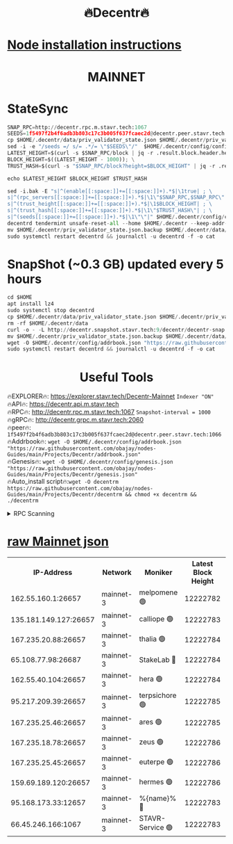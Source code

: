 <h1 align="center"> 🔥Decentr🔥</h1>

[Node installation instructions](https://github.com/obajay/nodes-Guides/tree/main/Projects/Decentr)
=
<h1 align="center"> MAINNET</h1>

# StateSync
```python
SNAP_RPC=http://decentr.rpc.m.stavr.tech:1067
SEEDS=1f5497f2b4f6adb3b803c17c3b005f637fcaec2d@decentr.peer.stavr.tech:1066
cp $HOME/.decentr/data/priv_validator_state.json $HOME/.decentr/priv_validator_state.json.backup
sed -i -e "/seeds =/ s/= .*/= \"$SEEDS\"/"  $HOME/.decentr/config/config.toml
LATEST_HEIGHT=$(curl -s $SNAP_RPC/block | jq -r .result.block.header.height); \
BLOCK_HEIGHT=$((LATEST_HEIGHT - 1000)); \
TRUST_HASH=$(curl -s "$SNAP_RPC/block?height=$BLOCK_HEIGHT" | jq -r .result.block_id.hash)

echo $LATEST_HEIGHT $BLOCK_HEIGHT $TRUST_HASH

sed -i.bak -E "s|^(enable[[:space:]]+=[[:space:]]+).*$|\1true| ; \
s|^(rpc_servers[[:space:]]+=[[:space:]]+).*$|\1\"$SNAP_RPC,$SNAP_RPC\"| ; \
s|^(trust_height[[:space:]]+=[[:space:]]+).*$|\1$BLOCK_HEIGHT| ; \
s|^(trust_hash[[:space:]]+=[[:space:]]+).*$|\1\"$TRUST_HASH\"| ; \
s|^(seeds[[:space:]]+=[[:space:]]+).*$|\1\"\"|" $HOME/.decentr/config/config.toml
decentrd tendermint unsafe-reset-all --home $HOME/.decentr --keep-addr-book
mv $HOME/.decentr/priv_validator_state.json.backup $HOME/.decentr/data/priv_validator_state.json
sudo systemctl restart decentrd && journalctl -u decentrd -f -o cat
```
# SnapShot (~0.3 GB) updated every 5 hours
```python
cd $HOME
apt install lz4
sudo systemctl stop decentrd
cp $HOME/.decentr/data/priv_validator_state.json $HOME/.decentr/priv_validator_state.json.backup
rm -rf $HOME/.decentr/data
curl -o - -L http://decentr.snapshot.stavr.tech:9/decentr/decentr-snap.tar.lz4 | lz4 -c -d - | tar -x -C $HOME/.decentr --strip-components 2
mv $HOME/.decentr/priv_validator_state.json.backup $HOME/.decentr/data/priv_validator_state.json
wget -O $HOME/.decentr/config/addrbook.json "https://raw.githubusercontent.com/obajay/nodes-Guides/main/Projects/Decentr/addrbook.json"
sudo systemctl restart decentrd && journalctl -u decentrd -f -o cat
```

 <h1 align="center"> Useful Tools</h1>

🔥EXPLORER🔥:     https://explorer.stavr.tech/Decentr-Mainnet        `Indexer "ON"` \
🔥API🔥:          https://decentr.api.m.stavr.tech \
🔥RPC🔥:          http://decentr.rpc.m.stavr.tech:1067              `Snapshot-interval = 1000` \
🔥gRPC🔥:         http://decentr.grpc.m.stavr.tech:2060 \
🔥peer🔥:         `1f5497f2b4f6adb3b803c17c3b005f637fcaec2d@decentr.peer.stavr.tech:1066` \
🔥Addrbook🔥:  `wget -O $HOME/.decentr/config/addrbook.json "https://raw.githubusercontent.com/obajay/nodes-Guides/main/Projects/Decentr/addrbook.json"` \
🔥Genesis🔥:  `wget -O $HOME/.decentr/config/genesis.json "https://raw.githubusercontent.com/obajay/nodes-Guides/main/Projects/Decentr/genesis.json"` \
🔥Auto_install script🔥:`wget -O decentrm https://raw.githubusercontent.com/obajay/nodes-Guides/main/Projects/Decentr/decentrm && chmod +x decentrm && ./decentrm`

<details>
<summary>RPC Scanning</summary>

<h2 align="center"> We scan nodes in real time every 4 hours. And we provide the final result of RPC endpoints.
We cannot influence the operation of these nodes in any way. </h2>


```python
If Voting Power is higher than 0 --> then the Node is a validator of the network and may be subject to attack and be a potential threat to the chain.
```
```python
We marked such validators with a red symbol
```

</details>

[raw Mainnet json](https://rpc-check.decentrm.stavr.tech/decentrm/rpc-decentrm-result.json)
=



<table><tr><th>IP-Address</th><th>Network</th><th>Moniker</th><th>Latest Block Height</th><th>Earliest Block Height</th><th>Catching Up</th><th>Tx Index</th><th>Voting Power</th><th>Scan Time</th></tr><tr><td>162.55.160.1:26657</td><td>mainnet-3</td><td>melpomene 🟢</td><td>12222782</td><td>1688950</td><td>False</td><td>on</td><td>0</td><td>2024-01-01T00:53:11.265417874UTC</td></tr><tr><td>135.181.149.127:26657</td><td>mainnet-3</td><td>calliope 🟢</td><td>12222783</td><td>1688950</td><td>False</td><td>on</td><td>0</td><td>2024-01-01T00:53:13.669991983UTC</td></tr><tr><td>167.235.20.88:26657</td><td>mainnet-3</td><td>thalia 🟢</td><td>12222784</td><td>1688950</td><td>False</td><td>on</td><td>0</td><td>2024-01-01T00:53:19.078114775UTC</td></tr><tr><td>65.108.77.98:26687</td><td>mainnet-3</td><td>StakeLab 🔴</td><td>12222784</td><td>1688950</td><td>False</td><td>on</td><td>5437155</td><td>2024-01-01T00:53:19.389228720UTC</td></tr><tr><td>162.55.40.104:26657</td><td>mainnet-3</td><td>hera 🟢</td><td>12222784</td><td>1688950</td><td>False</td><td>on</td><td>0</td><td>2024-01-01T00:53:24.066149215UTC</td></tr><tr><td>95.217.209.39:26657</td><td>mainnet-3</td><td>terpsichore 🟢</td><td>12222785</td><td>1688950</td><td>False</td><td>on</td><td>0</td><td>2024-01-01T00:53:26.426254811UTC</td></tr><tr><td>167.235.25.46:26657</td><td>mainnet-3</td><td>ares 🟢</td><td>12222785</td><td>1688950</td><td>False</td><td>on</td><td>0</td><td>2024-01-01T00:53:28.720427890UTC</td></tr><tr><td>167.235.18.78:26657</td><td>mainnet-3</td><td>zeus 🟢</td><td>12222786</td><td>1688950</td><td>False</td><td>on</td><td>0</td><td>2024-01-01T00:53:31.082455619UTC</td></tr><tr><td>167.235.25.45:26657</td><td>mainnet-3</td><td>euterpe 🟢</td><td>12222786</td><td>1688950</td><td>False</td><td>on</td><td>0</td><td>2024-01-01T00:53:33.369301715UTC</td></tr><tr><td>159.69.189.120:26657</td><td>mainnet-3</td><td>hermes 🟢</td><td>12222786</td><td>1688950</td><td>False</td><td>on</td><td>0</td><td>2024-01-01T00:53:33.622927302UTC</td></tr><tr><td>95.168.173.33:12657</td><td>mainnet-3</td><td>%{name}% 🔴</td><td>12222783</td><td>8964001</td><td>False</td><td>on</td><td>4174249</td><td>2024-01-01T00:53:14.751643318UTC</td></tr><tr><td>66.45.246.166:1067</td><td>mainnet-3</td><td>STAVR-Service 🟢</td><td>12222783</td><td>12222001</td><td>False</td><td>on</td><td>0</td><td>2024-01-01T00:53:14.231661561UTC</td></tr></table>